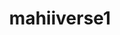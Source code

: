 ---
title: mahiiverse1
github: https://github.com/mahiiverse1
mode: light
transition: 1s
score: 68.3
archetype:
- Minimalistic
- Editor’s Choice
---